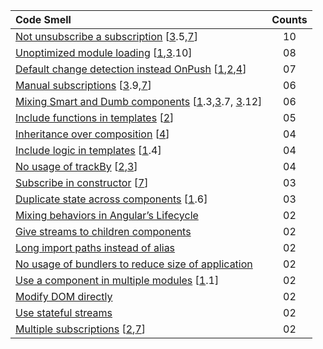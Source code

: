 |Code Smell|Counts|
|:--|:--:|
|[Not unsubscribe a subscription](not_unsubscribe_subscriptions.md) [[3].5,[7]]                                                  |10|
|[Unoptimized module loading](Unoptimized_module_loading.md) [[1],[3].10]                                                     |08|
|[Default change detection instead OnPush](https://github.com/angular-eslint/angular-eslint/blob/main/packages/eslint-plugin/docs/rules/prefer-on-push-component-change-detection.md) [[1],[2],[4]]                                       |07|
|[Manual subscriptions](manual_subscriptions.md) [[3].9,[7]]                                                              |06|
|[Mixing Smart and Dumb components](mixing_smart_and_dump_components.md) [[1].3,[3].7, [3].12]                                              |06|
|[Include functions in templates](include_functions_in_templates.md) [[2]]                                                   |05|
|[Inheritance over composition](inheritance_over_composition.md) [[4]]                                                          |04|
|[Include logic in templates](include_logic_in_templates.md) [[1].4]                                                     |04|
|[No usage of trackBy](https://github.com/angular-eslint/angular-eslint/blob/main/packages/eslint-plugin-template/docs/rules/use-track-by-function.md) [[2],[3]]                                                         |04|
|[Subscribe in constructor](subscribe_in_constructor.md) [[7]]                                                              |03|
|[Duplicate state across components](duplicate_state_across_components.md) [[1].6]                                                   |03|
|[Mixing behaviors in Angular’s Lifecycle](mixing_behaviours_in_angulars_lifecycles.md)                                                     |02|
|[Give streams to children components](give_streams_to_children_components.md)                                                         |02|
|[Long import paths instead of alias](long_imports_patsh_instead_of_alias.md)                                                     |02|
|[No usage of bundlers to reduce size of application](no_usage_of_bundlers_to_reduce_size_of_application.md)                                          |02|
|[Use a component in multiple modules](use_a_component_in_multiple_modules.md) [[1].1]                                          |02|
|[Modify DOM directly](modify_dom_directly.md)                                                                         |02|
|[Use stateful streams](use_stateful_streams.md)                                                                        |02|
|[Multiple subscriptions](multiple_subscriptions.md) [[2],[7]]                                                            |02|



[1]:https://roshancloudarchitect.me/identifying-and-eliminating-code-smells-in-angular-micro-frontends-advanced-techniques-for-6f07a781f93d
[2]:https://medium.com/@robert.maiersilldorff/code-smells-in-angular-deep-dive-part-i-d63dd5f5215e
[3]:https://zydesoft.com/must-know-clean-code-principles-in-angular/
[4]:https://dev.to/vixero/common-mistakes-that-backend-programmers-make-in-angular-434d
[5]:https://developapa.com/signals/
[6]:https://davidboothe.com/2024/08/getting-started-with-angular-signals-a-comprehensive-guide/
[7]:https://blog.eyas.sh/2018/12/use-asyncpipe-when-possible/

